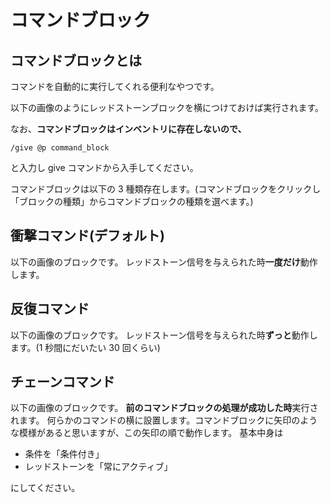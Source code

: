 # コマンドブロック

## コマンドブロックとは

コマンドを自動的に実行してくれる便利なやつです。

以下の画像のようにレッドストーンブロックを横につけておけば実行されます。

なお、**コマンドブロックはインベントリに存在しないので、**

```
/give @p command_block
```

と入力し give コマンドから入手してください。

コマンドブロックは以下の 3 種類存在します。(コマンドブロックをクリックし「ブロックの種類」からコマンドブロックの種類を選べます。)

## 衝撃コマンド(デフォルト)

以下の画像のブロックです。
レッドストーン信号を与えられた時**一度だけ**動作します。

## 反復コマンド

以下の画像のブロックです。
レッドストーン信号を与えられた時**ずっと**動作します。(1 秒間にだいたい 30 回くらい)

## チェーンコマンド

以下の画像のブロックです。
**前のコマンドブロックの処理が成功した時**実行されます。
何らかのコマンドの横に設置します。コマンドブロックに矢印のような模様があると思いますが、この矢印の順で動作します。
基本中身は

- 条件を「条件付き」
- レッドストーンを「常にアクティブ」

にしてください。
